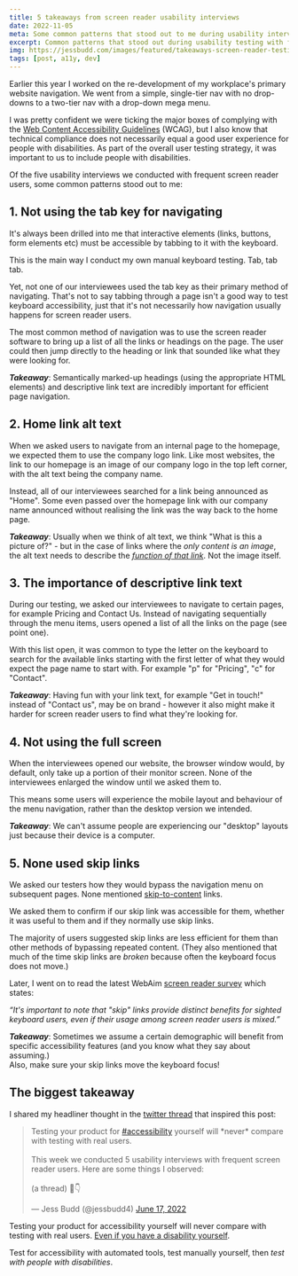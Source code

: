 ```yaml
---
title: 5 takeaways from screen reader usability interviews
date: 2022-11-05
meta: Some common patterns that stood out to me during usability interviews with frequent screen reader users.
excerpt: Common patterns that stood out during usability testing with frequent screen reader users.
img: https://jessbudd.com/images/featured/takeaways-screen-reader-testing.png
tags: [post, a11y, dev]
---
```


Earlier this year I worked on the re-development of my workplace's primary website navigation. We went from a simple, single-tier nav with no drop-downs to a two-tier nav with a drop-down mega menu.

I was pretty confident we were ticking the major boxes of complying with the [Web Content Accessibility Guidelines](https://www.w3.org/WAI/standards-guidelines/wcag/) (WCAG), but I also know that technical compliance does not necessarily equal a good user experience for people with disabilities. As part of the overall user testing strategy, it was important to us to include people with disabilities.

Of the five usability interviews we conducted with frequent screen reader users, some common patterns stood out to me:

## 1. Not using the tab key for navigating

It's always been drilled into me that interactive elements (links, buttons, form elements etc) must be accessible by tabbing to it with the keyboard.

This is the main way I conduct my own manual keyboard testing. Tab, tab tab.

Yet, not one of our interviewees used the tab key as their primary method of navigating. That's not to say tabbing through a page isn't a good way to test keyboard accessibility, just that it's not necessarily how navigation usually happens for screen reader users.

The most common method of navigation was to use the screen reader software to bring up a list of all the links or headings on the page. The user could then jump directly to the heading or link that sounded like what they were looking for.

<p class="quote"><strong><em>Takeaway</em></strong>: Semantically marked-up headings (using the appropriate HTML elements) and descriptive link text are incredibly important for efficient page navigation.</p>


## 2. Home link alt text

When we asked users to navigate from an internal page to the homepage, we expected them to use the company logo link.
Like most websites, the link to our homepage is an image of our company logo in the top left corner, with the alt text being the company name.

Instead, all of our interviewees searched for a link being announced as "Home". Some even passed over the homepage link with our company name announced without realising the link was the way back to the home page.

<p class="quote"><strong><em>Takeaway</em></strong>: Usually when we think of alt text, we think "What is this a picture of?" - but in the case of links where the <em>only content is an image</em>, the alt text needs to describe the <em><a href="https://webaim.org/blog/alt-text-and-linked-images/#:~:text=However%2C%20any%20time%20an%20image%20is%20the%20only%20content%20within%20a%20link%2C%20the%20image%20MUST%20be%20given%20alternative%20text%20that%20presents%20the%20function%20of%20that%20link.">function of that link</a></em>. Not the image itself. </p>

## 3. The importance of descriptive link text

During our testing, we asked our interviewees to navigate to certain pages, for example Pricing and Contact Us. Instead of navigating sequentially through the menu items, users opened a list of all the links on the page (see point one).

With this list open, it was common to type the letter on the keyboard to search for the available links starting with the first letter of what they would expect the page name to start with. For example "p" for "Pricing", "c" for "Contact".

<p class="quote"><strong><em>Takeaway</em></strong>: Having fun with your link text, for example "Get in touch!" instead of "Contact us", may be on brand - however it also might make it harder for screen reader users to find what they're looking for.</p>


##  4. Not using the full screen

When the interviewees opened our website, the browser window would, by default, only take up a portion of their monitor screen. None of the interviewees enlarged the window until we asked them to.

This means some users will experience the mobile layout and behaviour of the menu navigation, rather than the desktop version we intended.

<p class="quote"><strong><em>Takeaway</em></strong>: We can't assume people are experiencing our "desktop" layouts just because their device is a computer.</p>


## 5. None used skip links

We asked our testers how they would bypass the navigation menu on subsequent pages. None mentioned [skip-to-content](https://webaim.org/techniques/skipnav/#overview) links.

 We asked them to confirm if our skip link was accessible for them, whether it was useful to them and if they normally use skip links.

The majority of users suggested skip links are less efficient for them than other methods of bypassing repeated content. (They also mentioned that much of the time skip links are _broken_ because often the keyboard focus does not move.)

Later, I went on to read the latest WebAim [screen reader survey](https://webaim.org/projects/screenreadersurvey9/#skip) which states:

_“It's important to note that "skip" links provide distinct benefits for sighted keyboard users, even if their usage among screen reader users is mixed.”_


<p class="quote"><strong><em>Takeaway</em></strong>: Sometimes we assume a certain demographic will benefit from specific accessibility features (and you know what they say about assuming.)<br>Also, make sure your skip links move the keyboard focus!</p>


## The biggest takeaway

I shared my headliner thought in the [twitter thread](https://twitter.com/jessbudd4/status/1537620188324978688) that inspired this post:

<blockquote class="twitter-tweet"><p lang="en" dir="ltr">Testing your product for <a href="https://twitter.com/hashtag/accessibility?src=hash&amp;ref_src=twsrc%5Etfw">#accessibility</a> yourself will *never* compare with testing with real users. <br><br>This week we conducted 5 usability interviews with frequent screen reader users. Here are some things I observed:<br><br>(a thread) 🧵👇</p>&mdash; Jess Budd (@jessbudd4) <a href="https://twitter.com/jessbudd4/status/1537620188324978688?ref_src=twsrc%5Etfw">June 17, 2022</a></blockquote> <script async src="https://platform.twitter.com/widgets.js" charset="utf-8"></script>

Testing your product for accessibility yourself will never compare with testing with real users. [Even if you have a disability yourself](https://twitter.com/jessbudd4/status/1537757945081233408?s=20&t=sTCj35qtmEWYRfagfjHjZg).


Test for accessibility with automated tools, test manually yourself, then _test with people with disabilities_.